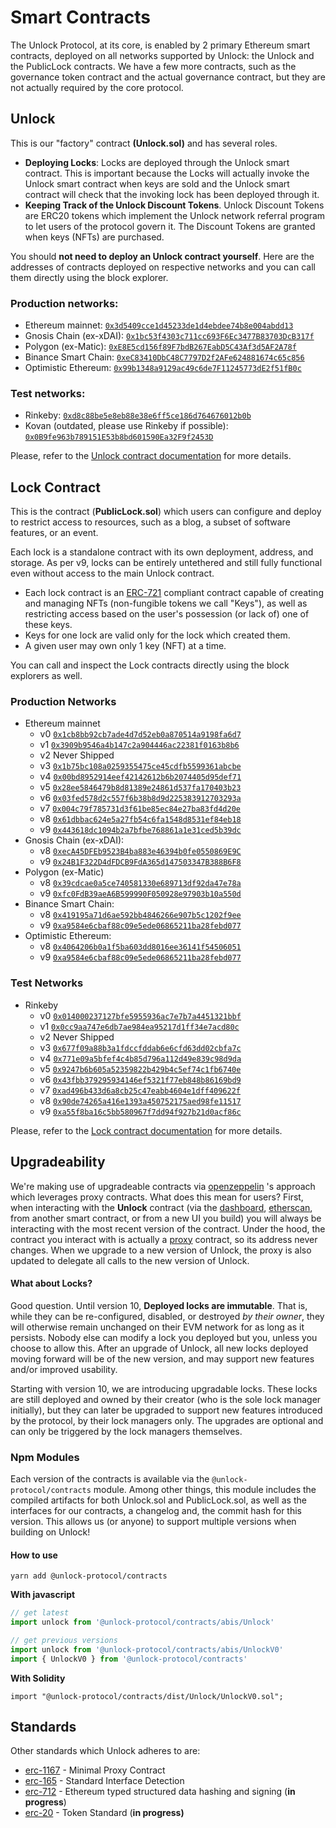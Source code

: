 # Smart Contracts

The Unlock Protocol, at its core, is enabled by 2 primary Ethereum smart contracts, deployed on all networks supported by Unlock: the Unlock and the PublicLock contracts. We have a few more contracts, such as the governance token contract and the actual governance contract, but they are not actually required by the core protocol.

## **Unlock**

This is our "factory" contract **(Unlock.sol)** and has several roles.

* **Deploying Locks**: Locks are deployed through the Unlock smart contract. This is important because the Locks will actually invoke the Unlock smart contract when keys are sold and the Unlock smart contract will check that the invoking lock has been deployed through it.
* **Keeping Track of the Unlock Discount Tokens**. Unlock Discount Tokens are ERC20 tokens which implement the Unlock network referral program to let users of the protocol govern it. The Discount Tokens are granted when keys (NFTs) are purchased.

You should **not need to deploy an Unlock contract yourself**. Here are the addresses of contracts deployed on respective networks and you can call them directly using the block explorer.

### Production networks:

* Ethereum mainnet: [`0x3d5409cce1d45233de1d4ebdee74b8e004abdd13`](https://etherscan.io/address/0x3d5409cce1d45233de1d4ebdee74b8e004abdd13)
* Gnosis Chain (ex-xDAI): [`0x1bc53f4303c711cc693F6Ec3477B83703DcB317f`](https://blockscout.com/xdai/mainnet/address/0x1bc53f4303c711cc693F6Ec3477B83703DcB317f)
* Polygon (ex-Matic): [`0xE8E5cd156f89F7bdB267EabD5C43Af3d5AF2A78f`](https://polygonscan.com/address/0xE8E5cd156f89F7bdB267EabD5C43Af3d5AF2A78f)
* Binance Smart Chain: [`0xeC83410DbC48C7797D2f2AFe624881674c65c856`](https://bscscan.com/address/0xeC83410DbC48C7797D2f2AFe624881674c65c856)
* Optimistic Ethereum: [`0x99b1348a9129ac49c6de7F11245773dE2f51fB0c`](https://optimistic.etherscan.io/address/0x99b1348a9129ac49c6de7F11245773dE2f51fB0c)

### Test networks:

* Rinkeby: [`0xd8c88be5e8eb88e38e6ff5ce186d764676012b0b`](https://rinkeby.etherscan.io/address/0xd8c88be5e8eb88e38e6ff5ce186d764676012b0b)
* Kovan (outdated, please use Rinkeby if possible): [`0x0B9fe963b789151E53b8bd601590Ea32F9f2453D`](https://kovan.etherscan.io/address/0x0B9fe963b789151E53b8bd601590Ea32F9f2453D)

Please, refer to the [Unlock contract documentation](unlock-api.md) for more details.

## **Lock Contract**

This is the contract (**PublicLock.sol**) which users can configure and deploy to restrict access to resources, such as a blog, a subset of software features, or an event.

Each lock is a standalone contract with its own deployment, address, and storage. As per v9, locks can be entirely untethered and still fully functional even without access to the main Unlock contract.

* Each lock contract is an [ERC-721](https://eips.ethereum.org/EIPS/eip-721) compliant contract capable of creating and managing NFTs (non-fungible tokens we call "Keys"), as well as restricting access based on the user's possession (or lack of) one of these keys.
* Keys for one lock are valid only for the lock which created them.
* A given user may own only 1 key (NFT) at a time.

You can call and inspect the Lock contracts directly using the block explorers as well.

### Production Networks

* Ethereum mainnet
  * v0 [`0x1cb8bb92cb7ade4d7d52eb0a870514a9198fa6d7`](https://etherscan.io/address/0x1cb8bb92cb7ade4d7d52eb0a870514a9198fa6d7#readContract)
  * v1 [`0x3909b9546a4b147c2a904446ac22381f0163b8b6`](https://etherscan.io/address/0x3909b9546a4b147c2a904446ac22381f0163b8b6#readContract)
  * v2 Never Shipped
  * v3 [`0x1b75bc108a0259355475ce45cdfb5599361abcbe`](https://etherscan.io/address/0x1b75bc108a0259355475ce45cdfb5599361abcbe#code)
  * v4 [`0x00bd8952914eef42142612b6b2074405d95def71`](https://etherscan.io/address/0x00bd8952914eef42142612b6b2074405d95def71#readContract)
  * v5 [`0x28ee5846479b8d81389e24861d537fa170403b23`](https://etherscan.io/address/0x28ee5846479b8d81389e24861d537fa170403b23#code)
  * v6 [`0x03fed578d2c557f6b38b8d9d225383912703293a`](https://etherscan.io/address/0x03fed578d2c557f6b38b8d9d225383912703293a#readContract)
  * v7 [`0x004c79f785731d3f61be85ec84e27ba83fd4d20e`](https://etherscan.io/address/0x004c79f785731d3f61be85ec84e27ba83fd4d20e#readContract)
  * v8 [`0x61dbbac624e5a27fb54c6fa1548d8531ef84eb18`](https://etherscan.io/address/0x61dbbac624e5a27fb54c6fa1548d8531ef84eb18#readContract)
  * v9 [`0x443618dc1094b2a7bfbe768861a1e31ced5b39dc`](https://etherscan.io/address/0x443618dc1094b2a7bfbe768861a1e31ced5b39dc#readContract)
* Gnosis Chain (ex-xDAI):
  * v8 [`0xecA45DFEb9523B4ba883e46394b0fe0550869E9C`](https://blockscout.com/xdai/mainnet/address/0xecA45DFEb9523B4ba883e46394b0fe0550869E9C/contracts)
  * v9 [`0x24B1F322D4dFDCB9FdA365d147503347B388B6F8`](https://blockscout.com/xdai/mainnet/address/0x24B1F322D4dFDCB9FdA365d147503347B388B6F8/)
* Polygon (ex-Matic)
  * v8 [`0x39cdcae0a5ce740581330e689713df92da47e78a`](https://polygonscan.com/address/0x39cdcae0a5ce740581330e689713df92da47e78a#code)
  * v9 [`0xfc0FdB39aeA6B599990F050928e97903b10a550d`](https://polygonscan.com/address/0xfc0FdB39aeA6B599990F050928e97903b10a550d#readProxyContract)
* Binance Smart Chain:
  * v8 [`0x419195a71d6ae592bb4846266e907b5c1202f9ee`](https://bscscan.com/address/0x419195a71d6ae592bb4846266e907b5c1202f9ee#readContract)
  * v9 [`0xa9584e6cbaf88c09e5ede06865211ba28febd077`](https://bscscan.com/address/0xa9584e6cbaf88c09e5ede06865211ba28febd077#code)
* Optimistic Ethereum:
  * v8 [`0x4064206b0a1f5ba603dd8016ee36141f54506051`](https://optimistic.etherscan.io/address/0x4064206b0a1f5ba603dd8016ee36141f54506051)
  * v9 [`0xa9584e6cbaf88c09e5ede06865211ba28febd077`](https://optimistic.etherscan.io/address/0xa9584e6cbaf88c09e5ede06865211ba28febd077#code)

### Test Networks

* Rinkeby
  * v0 [`0x014000237127bfe5955936ac7e7b7a4451321bbf`](https://rinkeby.etherscan.io/address/0x014000237127bfe5955936ac7e7b7a4451321bbf)
  * v1 [`0x0cc9aa747e6db7ae984ea95217d1ff34e7acd80c`](https://rinkeby.etherscan.io/address/0x0cc9aa747e6db7ae984ea95217d1ff34e7acd80c)
  * v2 Never Shipped
  * v3 [`0x677f09a88b3a1fdccfddab6e6cfd63dd02cbfa7c`](https://rinkeby.etherscan.io/address/0x677f09a88b3a1fdccfddab6e6cfd63dd02cbfa7c#readContract)
  * v4 [`0x771e09a5bfef4c4b85d796a112d49e839c98d9da`](https://rinkeby.etherscan.io/address/0x771e09a5bfef4c4b85d796a112d49e839c98d9da#readContract)
  * v5 [`0x9247b6b605a52359822b429b4c5ef74c1fb6740e`](https://rinkeby.etherscan.io/address/0x9247b6b605a52359822b429b4c5ef74c1fb6740e#readContract)
  * v6 [`0x43fbb379295934146ef5321f77eb848b86169bd9`](https://rinkeby.etherscan.io/address/0x43fbb379295934146ef5321f77eb848b86169bd9#readContract)
  * v7 [`0xad496b433d6a8cb25c47eabb4604e1dff409622f`](https://rinkeby.etherscan.io/address/0xad496b433d6a8cb25c47eabb4604e1dff409622f#code)
  * v8 [`0x90de74265a416e1393a450752175aed98fe11517`](https://rinkeby.etherscan.io/address/0x90de74265a416e1393a450752175aed98fe11517#code)
  * v9 [`0xa55f8ba16c5bb580967f7dd94f927b21d0acf86c`](https://rinkeby.etherscan.io/address/0xa55f8ba16c5bb580967f7dd94f927b21d0acf86c#code)

Please, refer to the [Lock contract documentation](lock-api/) for more details.

## Upgradeability

We're making use of upgradeable contracts via [openzeppelin](https://docs.openzeppelin.com/cli/2.6/contracts-architecture) 's approach which leverages proxy contracts. What does this mean for users? First, when interacting with the **Unlock** contract (via the [dashboard](https://app.unlock-protocol.com/dashboard/), [etherscan](https://etherscan.io/address/0x3d5409cce1d45233de1d4ebdee74b8e004abdd13#code), from another smart contract, or from a new UI you build) you will always be interacting with the most recent version of the contract. Under the hood, the contract you interact with is actually a [proxy](https://github.com/OpenZeppelin/openzeppelin-sdk/blob/master/packages/lib/contracts/upgradeability/InitializableAdminUpgradeabilityProxy.sol) contract, so its address never changes. When we upgrade to a new version of Unlock, the proxy is also updated to delegate all calls to the new version of Unlock.

#### What about Locks?

Good question. Until version 10, **Deployed locks are immutable**. That is, while they can be re-configured, disabled, or destroyed _by their owner_, they will otherwise remain unchanged on their EVM network for as long as it persists. Nobody else can modify a lock you deployed but you, unless you choose to allow this. After an upgrade of Unlock, all new locks deployed moving forward will be of the new version, and may support new features and/or improved usability.

Starting with version 10, we are introducing upgradable locks. These locks are still deployed and owned by their creator (who is the sole lock manager initially), but they can later be upgraded to support new features introduced by the protocol, by their lock managers only. The upgrades are optional and can only be triggered by the lock managers themselves.

### Npm Modules

Each version of the contracts is available via the `@unlock-protocol/contracts` module. Among other things, this module includes the compiled artifacts for both Unlock.sol and PublicLock.sol, as well as the interfaces for our contracts, a changelog and, the commit hash for this version. This allows us (or anyone) to support multiple versions when building on Unlock!

#### How to use

```shell
yarn add @unlock-protocol/contracts
```

**With javascript**

```js
// get latest
import unlock from '@unlock-protocol/contracts/abis/Unlock'

// get previous versions
import unlock from '@unlock-protocol/contracts/abis/UnlockV0'
import { UnlockV0 } from '@unlock-protocol/contracts'
```

**With Solidity**

```solidity
import "@unlock-protocol/contracts/dist/Unlock/UnlockV0.sol";
```

## Standards

Other standards which Unlock adheres to are:

* [erc-1167](https://eips.ethereum.org/EIPS/eip-1167) - Minimal Proxy Contract
* [erc-165](https://eips.ethereum.org/EIPS/eip-165) - Standard Interface Detection
* [erc-712](https://eips.ethereum.org/EIPS/eip-712) - Ethereum typed structured data hashing and signing (**in progress**)
* [erc-20](https://eips.ethereum.org/EIPS/eip-20) - Token Standard (**in progress)**
